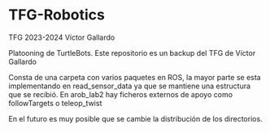 # TFG-Robotics
TFG 2023-2024 Víctor Gallardo

Platooning de TurtleBots. Este repositorio es un backup del TFG de Víctor Gallardo

Consta de una carpeta con varios paquetes en ROS, la mayor parte se esta implementando en 
read_sensor_data ya que se mantiene una estructura que se recibió. 
En arob_lab2 hay ficheros externos de apoyo como followTargets o teleop_twist

En el futuro es muy posible que se cambie la distribución de los directorios.
